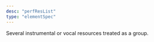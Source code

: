 ```yaml
---
desc: "perfResList"
type: "elementSpec"
---
```


Several instrumental or vocal resources treated as a group.